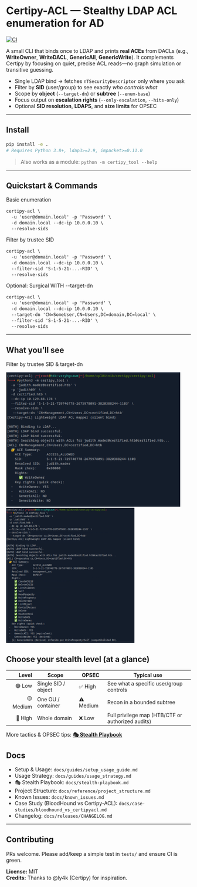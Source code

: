 # Certipy-ACL — Stealthy LDAP ACL enumeration for AD

[![CI](https://github.com/xploitnik/certipy-acl/actions/workflows/ci.yml/badge.svg)](https://github.com/xploitnik/certipy-acl/actions/workflows/ci.yml)

A small CLI that binds once to LDAP and prints **real ACEs** from DACLs (e.g., **WriteOwner**, **WriteDACL**, **GenericAll**, **GenericWrite**). It complements Certipy by focusing on quiet, precise ACL reads—no graph simulation or transitive guessing.

- Single LDAP bind → fetches `nTSecurityDescriptor` only where you ask  
- Filter by **SID** (user/group) to see exactly *who controls what*  
- Scope by **object** (`--target-dn`) or **subtree** (`--enum-base`)  
- Focus output on **escalation rights** (`--only-escalation`, `--hits-only`)  
- Optional **SID resolution**, **LDAPS**, and **size limits** for OPSEC  

---

## Install

```bash
pip install -e .
# Requires Python 3.8+, ldap3>=2.9, impacket>=0.11.0
```

> Also works as a module: `python -m certipy_tool --help`

---

## Quickstart & Commands
Basic enumeration
```
certipy-acl \
  -u 'user@domain.local' -p 'Password' \
  -d domain.local --dc-ip 10.0.0.10 \
  --resolve-sids
```

Filter by trustee SID

```
certipy-acl \
  -u 'user@domain.local' -p 'Password' \
  -d domain.local --dc-ip 10.0.0.10 \
  --filter-sid 'S-1-5-21-...-RID' \
  --resolve-sids
```

Optional: Surgical WITH --target-dn

```
certipy-acl \
  -u 'user@domain.local' -p 'Password' \
  -d domain.local --dc-ip 10.0.0.10 \
  --target-dn 'CN=SomeUser,CN=Users,DC=domain,DC=local' \
  --filter-sid 'S-1-5-21-...-RID' \
  --resolve-sids
```
---

## What you’ll see

Filter by trustee SID & target-dn

<a href="docs/images/acl_writeowner_judith_management.png">
  <img src="docs/images/acl_writeowner_judith_management.png" width="475" alt="WriteOwner over Management group">
</a>

<a href="docs/images/acl_Generic_All.png">
  <img src="docs/images/acl_Generic_All.png" width="350" alt="GenericAll example">
</a>

## Choose your stealth level (at a glance)

| Level | Scope | OPSEC | Typical use |
|---:|---|---|---|
| 🟢 Low | Single SID / object | ✅ High | See what a specific user/group controls |
| 🟡 Medium | One OU / container | ⚠️ Medium | Recon in a bounded subtree |
| 🔴 High | Whole domain | ❌ Low | Full privilege map (HTB/CTF or authorized audits) |

More tactics & OPSEC tips: **[🎭 Stealth Playbook](docs/stealth-playbook.md)**

## Docs

- Setup & Usage: `docs/guides/setup_usage_guide.md`  
- Usage Strategy: `docs/guides/usage_strategy.md`  
- 🎭 Stealth Playbook: `docs/stealth-playbook.md`  
- Project Structure: `docs/reference/project_structure.md`  
- Known Issues: `docs/known_issues.md`  
- Case Study (BloodHound vs Certipy-ACL): `docs/case-studies/bloodhound_vs_certipyacl.md`  
- Changelog: `docs/releases/CHANGELOG.md`

---

## Contributing

PRs welcome. Please add/keep a simple test in `tests/` and ensure CI is green.

**License:** MIT  
**Credits:** Thanks to @ly4k (Certipy) for inspiration.









